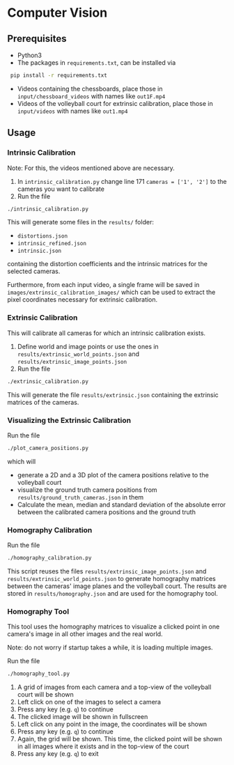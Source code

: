 # Computer Vision
## Prerequisites
- Python3
- The packages in `requirements.txt`, can be installed via 
```bash 
 pip install -r requirements.txt
 ```
- Videos containing the chessboards, place those in `input/chessboard_videos` with names like `out1F.mp4`
- Videos of the volleyball court for extrinsic calibration, place those in `input/videos` with names like `out1.mp4`

## Usage
### Intrinsic Calibration
Note: For this, the videos mentioned above are necessary.
1. In `intrinsic_calibration.py` change line 171 `cameras = ['1', '2']` to the cameras you want to calibrate
2. Run the file 
```bash
./intrinsic_calibration.py
```
This will generate some files in the `results/` folder:
- `distortions.json`
- `intrinsic_refined.json`
- `intrinsic.json`

containing the distortion coefficients and the intrinsic matrices for the selected cameras.

Furthermore, from each input video, a single frame will be saved in `images/extrinsic_calibration_images/` which can be used to extract the pixel coordinates necessary for extrinsic calibration.

### Extrinsic Calibration
This will calibrate all cameras for which an intrinsic calibration exists.

1. Define world and image points or use the ones in `results/extrinsic_world_points.json` and `results/extrinsic_image_points.json`
2. Run the file
```bash
./extrinsic_calibration.py
```
This will generate the file `results/extrinsic.json` containing the extrinsic matrices of the cameras.

### Visualizing the Extrinsic Calibration
Run the file
```bash
./plot_camera_positions.py
```
which will
- generate a 2D and a 3D plot of the camera positions relative to the volleyball court
- visualize the ground truth camera positions from `results/ground_truth_cameras.json` in them
- Calculate the mean, median and standard deviation of the absolute error between the calibrated camera positions and the ground truth


### Homography Calibration
Run the file
```bash
./homography_calibration.py
```

This script reuses the files `results/extrinsic_image_points.json` and `results/extrinsic_world_points.json` to generate homography matrices between the cameras' image planes and the volleyball court. The results are stored in `results/homography.json` and are used for the homography tool.


### Homography Tool
This tool uses the homography matrices to visualize a clicked point in one camera's image in all other images and the real world.

Note: do not worry if startup takes a while, it is loading multiple images.

Run the file
```bash
./homography_tool.py
```
1. A grid of images from each camera and a top-view of the volleyball court will be shown
2. Left click on one of the images to select a camera
3. Press any key (e.g. `q`) to continue
4. The clicked image will be shown in fullscreen
5. Left click on any point in the image, the coordinates will be shown
6. Press any key (e.g. `q`) to continue
7. Again, the grid will be shown. This time, the clicked point will be shown in all images where it exists and in the top-view of the court
8. Press any key (e.g. `q`) to exit
